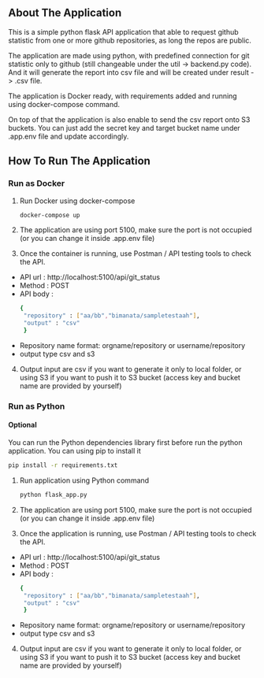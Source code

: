 
## About The Application

This is a simple python flask API application that able to request github statistic from one or more github repositories, as long the repos are public.

The application are made using python, with predefined connection for git statistic only to github (still changeable under the util -> backend.py code). And it will generate the report into csv file and will be created under result -> .csv file. 

The application is Docker ready, with requirements added and running using docker-compose command.

On top of that the application is also enable to send the csv report onto S3 buckets. You can just add the secret key and target bucket name under .app.env file and update accordingly.

## How To Run The Application

### Run as Docker

1. Run Docker using docker-compose
   ```sh
   docker-compose up
   ```

2. The application are using port 5100, make sure the port is not occupied (or you can change it inside .app.env file)

3. Once the container is running, use Postman / API testing tools to check the API.

* API url  : http://localhost:5100/api/git_status
* Method   : POST
* API body :
   ```sh
   {
	"repository" : ["aa/bb","bimanata/sampletestaah"],
	"output" : "csv"
    }
    ```
* Repository name format: orgname/repository or username/repository
* output type csv and s3 

4. Output input are csv if you want to generate it only to local folder, or using S3 if you want to push it to S3 bucket (access key and bucket name are provided by yourself)

### Run as Python

#### Optional
You can run the Python dependencies library first before run the python application. You can using pip to install it
   ```sh
   pip install -r requirements.txt
   ```

1. Run application using Python command
   ```sh
   python flask_app.py
   ```

2. The application are using port 5100, make sure the port is not occupied (or you can change it inside .app.env file)

3. Once the application is running, use Postman / API testing tools to check the API.

* API url  : http://localhost:5100/api/git_status
* Method   : POST
* API body :
   ```sh
   {
	"repository" : ["aa/bb","bimanata/sampletestaah"],
	"output" : "csv"
    }
    ```
* Repository name format: orgname/repository or username/repository
* output type csv and s3 

4. Output input are csv if you want to generate it only to local folder, or using S3 if you want to push it to S3 bucket (access key and bucket name are provided by yourself)
